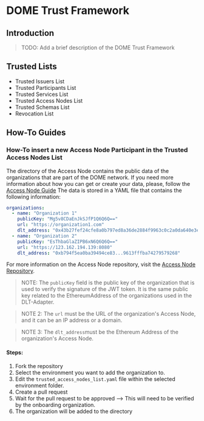 # DOME Trust Framework

## Introduction

> TODO: Add a brief description of the DOME Trust Framework

## Trusted Lists
* Trusted Issuers List
* Trusted Participants List
* Trusted Services List
* Trusted Access Nodes List
* Trusted Schemas List
* Revocation List

## How-To Guides

### How-To insert a new Access Node Participant in the Trusted Access Nodes List

The directory of the Access Node contains the public data of the organizations that are part of the DOME network. If you need more information about how you can get or create your data, please, follow the [Access Node Guide](https://github.com/DOME-Marketplace/access-node/blob/main/README.md) 
The data is stored in a YAML file that contains the following information:
```yaml
organizations:
  - name: "Organization 1"
    publicKey: "Mg5v8CDaEnJkSJfP1Q6Q6Q=="
    url: "https://organization1.com"
    dlt_address: "0x43b27fef24cfe8a0b797ed8a36de2884f9963c0c2a0da640e3ec7ad6cd0c493d"
  - name: "Organization 2"
    publicKey: "EsThbaGlaZIPB6xN6Q6Q6Q=="
    url: "https://123.162.194.139:8080"
    dlt_address: "0xb794f5ea0ba39494ce83...9613fffba74279579268"
```

For more information on the Access Node repository, visit the [Access Node Repository](https://github.com/DOME-Marketplace/access-node).

> NOTE: The `publicKey` field is the public key of the organization that is used to verify the signature of the JWT token. It is the same public key related to the EthereumAddress of the organizations used in the DLT-Adapter.

> NOTE 2: The `url` must be the URL of the organization's Access Node, and it can be an IP address or a domain.

> NOTE 3: The `dlt_address`must be the Ethereum Address of the organization's Access Node.

#### Steps:
1. Fork the repository
2. Select the environment you want to add the organization to.
3. Edit the `trusted_access_nodes_list.yaml` file within the selected environment folder.
4. Create a pull request
5. Wait for the pull request to be approved --> This will need to be verified by the onboarding organization.
6. The organization will be added to the directory
